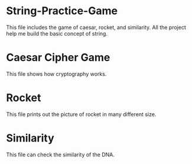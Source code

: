 # String-Practice-Game

This file includes the game of caesar, rocket, and similarity. All the project help me build the basic concept of string.

# Caesar Cipher Game

This file shows how cryptography works.

# Rocket

This file prints out the picture of rocket in many different size.

# Similarity

This file can check the similarity of the DNA.
